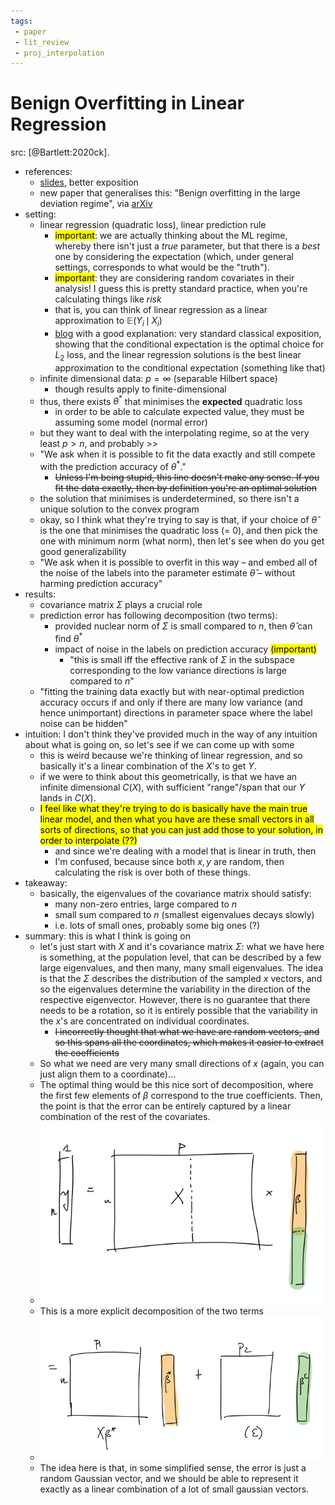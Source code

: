 ```yaml
---
tags:
 - paper
 - lit_review
 - proj_interpolation
---
```


# Benign Overfitting in Linear Regression

src: [@Bartlett:2020ck].

- references:
    - [slides](https://www.stat.berkeley.edu/~bartlett/talks/201908Microsoft.pdf), better exposition
    - new paper that generalises this: "Benign overfitting in the large deviation regime", via [arXiv](https://arxiv.org/abs/2003.05838.pdf)
- setting:
    - linear regression (quadratic loss), linear prediction rule
        - <mark>important</mark>: we are actually thinking about the ML regime, whereby there isn't just a *true* parameter, but that there is a *best* one by considering the expectation (which, under general settings, corresponds to what would be the "truth").
        - <mark>important</mark>: they are considering random covariates in their analysis! I guess this is pretty standard practice, when you're calculating things like *risk*
        - that is, you can think of linear regression as a linear approximation to $\mathbb{E} ( Y_i \,\mid\, X_i)$
        - [blog](https://www.timlrx.com/2018/02/26/notes-on-regression-approximation-of-the-conditional-expectation-function/) with a good explanation: very standard classical exposition, showing that the conditional expectation is the optimal choice for $L_2$ loss, and the linear regression solutions is the best linear approximation to the conditional expectation (something like that)
    - infinite dimensional data: $p = \infty$ (separable Hilbert space)
        - though results apply to finite-dimensional
    - thus, there exists $\theta^*$ that minimises the **expected** quadratic loss
        - in order to be able to calculate expected value, they must be assuming some model (normal error)
    - but they want to deal with the interpolating regime, so at the very least $p > n$, and probably >>
    - "We ask when it is possible to fit the data exactly and still compete with the prediction accuracy of $\theta^*$."
        - ~~Unless I'm being stupid, this line doesn't make any sense. If you fit the data exactly, then by definition you're an optimal solution~~
    - the solution that minimises is underdetermined, so there isn't a unique solution to the convex program
    - okay, so I think what they're trying to say is that, if your choice of $\hat{\theta}$ is the one that minimises the quadratic loss (= 0), and then pick the one with minimum norm (what norm), then let's see when do you get good generalizability
    - "We ask when it is possible to overfit in this way – and embed all of the noise of the labels into the parameter estimate $\hat{\theta}$ – without harming prediction accuracy"
- results:
    - covariance matrix $\Sigma$ plays a crucial role
    - prediction error has following decomposition (two terms):
        - provided nuclear norm of $\Sigma$ is small compared to $n$, then $\hat{\theta}$ can find $\theta^*$
        - impact of noise in the labels on prediction accuracy <mark>(important)</mark>
            - "this is small iff the effective rank of $\Sigma$ in the subspace corresponding to the low variance directions is large compared to $n$"
    - "fitting the training data exactly but with near-optimal prediction accuracy occurs if and only if there are many low variance (and hence unimportant) directions in parameter space where the label noise can be hidden"
- intuition: I don't think they've provided much in the way of any intuition about what is going on, so let's see if we can come up with some
    - this is weird because we're thinking of linear regression, and so basically it's a linear combination of the $X$'s to get $Y$.
    - if we were to think about this geometrically, is that we have an infinite dimensional $C(X)$, with sufficient "range"/span that our $Y$ lands in $C(X)$.
    - <mark>I feel like what they're trying to do is basically have the main true linear model, and then what you have are these small vectors in all sorts of directions, so that you can just add those to your solution, in order to interpolate (??)</mark>
        - and since we're dealing with a model that is linear in truth, then
        - I'm confused, because since both $x,y$ are random, then calculating the risk is over both of these things.
- takeaway:
    - basically, the eigenvalues of the covariance matrix should satisfy:
        - many non-zero entries, large compared to $n$
        - small sum compared to $n$ (smallest eigenvalues decays slowly)
        - i.e. lots of small ones, probably some big ones (?)
- summary: this is what I think is going on
    - let's just start with $X$ and it's covariance matrix $\Sigma$: what we have here is something, at the population level, that can be described by a few large eigenvalues, and then many, many small eigenvalues. The idea is that the $\Sigma$ describes the distribution of the sampled $x$ vectors, and so the eigenvalues determine the variability in the direction of the respective eigenvector. However, there is no guarantee that there needs to be a rotation, so it is entirely possible that the variability in the $x$'s are concentrated on individual coordinates.
        - ~~I incorrectly thought that what we have are random vectors, and so this spans all the coordinates, which makes it easier to extract the coefficients~~
    - So what we need are very many small directions of $x$ (again, you can just align them to a coordinate)...
    - The optimal thing would be this nice sort of decomposition, where the first few elements of $\beta$ correspond to the true coefficients. Then, the point is that the error can be entirely captured by a linear combination of the rest of the covariates.
    - ![](img/benign_1.png)
    - This is a more explicit decomposition of the two terms
    - ![](img/benign_2.png)
    - The idea here is that, in some simplified sense, the error is just a random Gaussian vector, and we should be able to represent it exactly as a linear combination of a lot of small gaussian vectors.